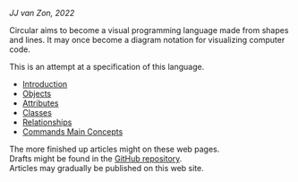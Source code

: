 *JJ van Zon, 2022*

Circular aims to become a visual programming language made from shapes and lines. It may once become a diagram notation for visualizing computer code.

This is an attempt at a specification of this language.

- [Introduction](spec/introduction.md)
- [Objects](spec/objects/objects.md)
- [Attributes](spec/objects/attributes.md)
- [Classes](spec/classes/classes.md)
- [Relationships](spec/relationships.md)
- [Commands Main Concepts](spec/commands/commands-main-concepts.md)

The more finished up articles might on these web pages.  
Drafts might be found in the [GitHub repository](https://github.com/jjvanzon/Circular-Language-Spec).  
Articles may gradually be published on this web site.
